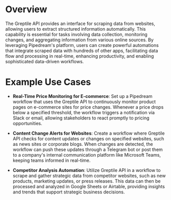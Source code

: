 # Overview

The Greptile API provides an interface for scraping data from websites, allowing users to extract structured information automatically. This capability is essential for tasks involving data collection, monitoring changes, and aggregating information from various online sources. By leveraging Pipedream's platform, users can create powerful automations that integrate scraped data with hundreds of other apps, facilitating data flow and processing in real-time, enhancing productivity, and enabling sophisticated data-driven workflows.

# Example Use Cases

- **Real-Time Price Monitoring for E-commerce**: Set up a Pipedream workflow that uses the Greptile API to continuously monitor product pages on e-commerce sites for price changes. Whenever a price drops below a specified threshold, the workflow triggers a notification via Slack or email, allowing stakeholders to react promptly to pricing opportunities.

- **Content Change Alerts for Websites**: Create a workflow where Greptile API checks for content updates or changes on specified websites, such as news sites or corporate blogs. When changes are detected, the workflow can push these updates through a Telegram bot or post them to a company's internal communication platform like Microsoft Teams, keeping teams informed in real-time.

- **Competitor Analysis Automation**: Utilize Greptile API in a workflow to scrape and gather strategic data from competitor websites, such as new products, marketing updates, or press releases. This data can then be processed and analyzed in Google Sheets or Airtable, providing insights and trends that support strategic business decisions.
